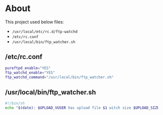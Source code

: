 # About

This project used below files:

- `/usr/local/etc/rc.d/ftp-watchd`
- `/etc/rc.conf`
- `/usr/local/bin/ftp_watcher.sh`


## /etc/rc.conf
```sh
pureftpd_enable="YES"
ftp_watchd_enable="YES"
ftp_watchd_command="/usr/local/bin/ftp_watcher.sh"
```

## /usr/local/bin/ftp_watcher.sh
```sh
#!/bin/sh
echo "$(date): $UPLOAD_VUSER has upload file $1 witch size $UPLOAD_SIZE" >> /var/log/uploadscript.log
```

